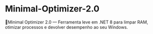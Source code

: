 # Minimal-Optimizer-2.0
🚀Minimal Optimizer 2.0 — Ferramenta leve em .NET 8 para limpar RAM, otimizar processos e devolver desempenho ao seu Windows.

